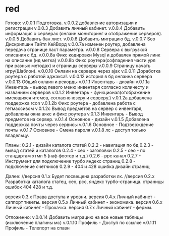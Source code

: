 # red
Готово:
v.0.0.1 Подготовка.
v.0.0.2 добавление авторизации и регистрации
v.0.0.3 Добавить личный кабинет.
v.0.0.4 Добавить информация о серверах (онлаин мониторинг и отображение серверов).
v.0.0.5 Добавить бан лист.
v.0.0.6 Добавить миграцию бд.
v.0.0.7 Seo Дискрипшин Тайтл КейВорд
v.0.0.7a изменен роутер, добавлена передача странице ласт параметра.
v.0.0.8 Сервера с выгрузкой описания с бд.
v.0.0.8a Фикс кодировки Mysql и добавлен прямой линк на описание (ид метка)
v.0.0.8b Фикс роутера(софпадения части урл при разных методах) и страницы серверы
v.0.0.9 Страницу начать игру(Шаблон).
v.0.0.10 Онлаин на сервере через ajax
v.0.0.11 Доработка роутера с работой аджакса!.
v.0.0.12 история в бд онлаина сервера
v.0.0.13 Общий онлаин и рекорды
v.0.1.1 Инвентарь - дизайн
v.0.1.1a Инвентарь - вывод левого меню инвентаря согласно количесту и названием серверов
v.0.1.2 Инвентарь - функционал(отображение имеющихся итемов, согласно юзеру и серверу.)
v.0.1.2a добавлена поддержка rcon
v.0.1.2b Фикс роутера - добавлена работа с гетмассивом
v.0.1.2c Вывод предметов на сервер с инвентаря, добавлены окна аякс и фикс роутера
v.0.1.3 Инвентарь - Вывод предметов на сервер.
v.0.1.4 Основное - дизайн
v.0.1.5 Добавлена поддержка почты через сервисы
v.0.1.6 Основное - Подтверждение почты
v.0.1.7 Основное - Смена пароля
v.0.1.8 лс - доступ только владельцу.


Планы:
0.2.1 - дизайн каталога статей
0.2.2 - навигация по бд
0.2.3 - вывод статей и каталогов
0.2.4 - сео - заголовки 
0.2.5 - сео - по стандартам хтмл 5 (наф фоотер и т.д.) 
0.2.6 - ррс канал
0.2.7 - Инструмент для подключение турбо яндекс страниц
0.2.8 - подключение счетчиков
0.2.9 - 404 и 428 ошибка дизайн страниц





Далее:
//версия 0.1.х Будет посвещена разработки лк.
//версия 0.2.х Разработка каталога статец, сео, рсс, яндекс турбо-страница. страницы ошибок 404 428 и т.д.

версия 0.3.х Права доступа и уровни.
версия 0.4.х Личный кабинет - саппорт тикеты.
версия 0.5.х Личный кабинет - экономика.
версия 0.6.х Личный кабинет - Прокачка.
версия 0.7.х Личный кабинет - фермы.


Отложенно:
v.0.0.14 Добавить миграцию на все новые таблицы (исключение плагины мс) 
v.0.1.10 Профиль - Доступ по ссылке
v.0.1.11 Профиль - Телепорт на спавн